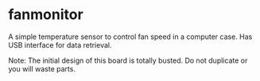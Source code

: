 fanmonitor
==========

A simple temperature sensor to control fan speed in a computer case.  Has USB interface for data retrieval.

Note: The initial design of this board is totally busted.  Do not duplicate or you will waste parts.
